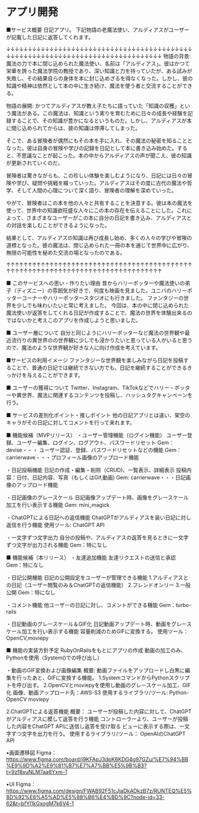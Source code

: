 # アプリ開発

■サービス概要
日記アプリ。
下記物語の老魔法使い、アルディアスがユーザーが記載した日記に返答してくれます。

↓↓↓↓↓↓↓↓↓↓↓↓↓↓↓↓↓↓↓↓↓↓↓↓↓↓↓↓↓↓↓↓↓↓↓↓↓↓↓↓↓↓↓↓↓↓↓↓↓↓↓↓↓↓↓↓↓↓↓↓↓↓↓↓↓↓↓↓↓↓↓↓↓↓↓↓↓↓↓
物語の背景:
魔法の力で本に閉じ込められた魔法使い、名前は「アルディアス」。彼はかつて栄華を誇った魔法学院の教授であり、深い知識と力を持っていたが、ある試みが失敗し、その結果自らの身体を本に封じ込めざるを得なくなった。しかし、彼の知識や精神は依然として本の中に生き続け、魔法を使う者と交流することができる。

物語の展開:
かつてアルディアスが教え子たちに語っていた「知識の収穫」という魔法がある。この魔法は、知識という実りを育むために日々の成長や経験を記録することで、その知識が豊かになるというものだ。しかし、アルディアスが本に閉じ込められてからは、彼の知識は停滞してしまった。

そこで、ある冒険者が偶然にもその本を手に入れ、その魔法の秘密を知ることとなった。彼は自身の冒険や学びの記録を日記として本に書き込み始めた。すると、不思議なことが起こった。本の中からアルディアスの声が聞こえ、彼の知識が更新されていくのだ。

冒険者は驚きながらも、この珍しい体験を楽しむようになり、日記には日々の冒険や学び、疑問や挑戦を綴っていった。アルディアスはその度に古代の魔法や哲学、そして人間の心理について深く語り、冒険者の理解を深めていった。

やがて、冒険者はこの本を他の人々と共有することを決意する。彼は本の魔法を使って、世界中の知識欲旺盛な人々にこの本の存在を伝えることにした。これによって、さまざまなユーザーがこの本に自分の日記を書き込み、アルディアスとの対話を楽しむことができるようになった。

結果として、アルディアスの知識は再び成長し始め、多くの人々の学びや冒険の道標となった。彼の魔法は、閉じ込められた一冊の本を通じて世界中に広がり、無限の可能性を秘めた交流の場となったのである。

↑↑↑↑↑↑↑↑↑↑↑↑↑↑↑↑↑↑↑↑↑↑↑↑↑↑↑↑↑↑↑↑↑↑↑↑↑↑↑↑↑↑↑↑↑↑↑↑↑↑↑↑↑↑↑↑↑↑↑↑↑↑↑↑↑↑↑↑↑↑↑↑↑↑↑↑↑↑↑

■ このサービスへの思い・作りたい理由
昔からハリーポッターや魔法使いの弟子（ディズニー）の雰囲気が好きで、何度も映画を見ました。ユニバのハリーポッターコーナーやハリーポッタースタジオにも行きました。
ファンタジーの世界を少しでも味わいたいと常に考えました。
今回は、本の中に閉じ込められた魔法使いが返答をしてくれる日記が作成することで、魔法の世界を体験出来るのではないかと考えこのアプリを作成しようと思いました。

■ ユーザー層について
自分と同じようにハリーポッターなど魔法の世界観や最近流行りの異世界のの世界観に少しでも浸かりたいと思っている人がいると思うので、魔法のような世界観が好きな人に向け作成を考えています。

■サービスの利用イメージ
ファンタジーな世界観を楽しみながら日記を投稿することで、普通の日記では継続できない方でも、日記を継続することができるきっかけを与えることができます。

■ ユーザーの獲得について
Twitter、Instagram、TikTokなどでハリー・ポッターや異世界、魔法に関連するコンテンツを投稿し、ハッシュタグキャンペーンを行う。

■ サービスの差別化ポイント・推しポイント
他の日記アプリとは違い、架空のキャラがその日記に対してコメントを行って来れます。

■ 機能候補（MVPリリース）
・ユーザー管理機能（ログイン機能）
ユーザー登録、ユーザー編集、ログイン、ログアウト、パスワードリセット
Gem：devise・・・ ユーザー認証、登録、パスワードリセットなどの機能
Gem：carrierwave・・・プロフィール画像のアップロード機能

・日記投稿機能
日記の作成・編集・削除（CRUD)、一覧表示、詳細表示
投稿内容：日付、日記内容、写真（もしくはGif,動画)
Gem: carrierwave・・・日記画像のアップロード機能

・日記画像のグレースケール
日記画像アップデート時、画像をグレースケール加工を行い表示する機能
Gem: mini_magick

・ChatGPTによる日記への返信機能
ChatGPTがアルディアスを装い日記に対し返信を行う機能
使用ツール: ChatGPT API

・一文字ずつ文字出力
自分の投稿や、アルディアスの返答を見るときに一文字ずつ文字が出力される機能
Gem：特になし

■ 機能候補（本リリース）
・友達追加機能
友達リクエストの送信と承認
Gem：特になし

・日記公開機能
日記の公開設定をユーザーが管理できる機能
1.アルディアスとの日記（ユーザー閲覧のみ＆ChatGPTの返信機能）
2.フレンドオンリー
3.一般公開
Gem：特になし

・コメント機能
他ユーザーの日記に対し、コメントができる機能
Gem：turbo-rails

・日記動画のグレースケール＆GIF化
日記動画アップデート時、動画をグレースケール加工を行い表示する機能
容量削減のためGIFに変換する。
使用ツール：OpenCV,moviepy

■ 機能の実装方針予定
RubyOnRailsをもとにアプリの作成
動画の加工のみ、Pythonを使用（System()での呼び出し）

・動画のGIF変換および画像編集
概要:
動画ファイルをアップロードし白黒に編集を行ったあと、GIFに変換する機能。
1.SystemコマンドからPythonスクリプトを呼び出す。
2.OpenCVとmoviepyを使用し動画のグレースケール加工、GIF化
画像、動画アップロード先：AWS-S3
使用するライブラリ/ツール:
Python-OpenCV
moviepy

2.ChatGPTによる返答機能
概要：
ユーザーが投稿した内容に対して、ChatGPTがアルディアスに模して返答を行う機能
コントローラーより、ユーザーが投稿した内容をChatGPT APIに送信し返答を受け取る
ビューに表示する際は、一文字ずつ文字を出力を行う。 
使用するライブラリ/ツール：
OpenAIのChatGPT API

▪️画面遷移図
Figma：https://www.figma.com/board/j9KFApJ3dpK6KDG4g97GZu/%E7%94%BB%E9%9D%A2%E9%81%B7%E7%A7%BB%E5%9B%B3?t=9zf8xuNLM7aa6Yxm-1

▪️UI
Figma：https://www.figma.com/design/FWAB92F51cJjaDkADkzB7z/RUNTEQ%E5%8D%92%E6%A5%AD%E5%88%B6%E4%BD%9C?node-id=33-62&t=bfYl1kGxogM7k6V4-1
